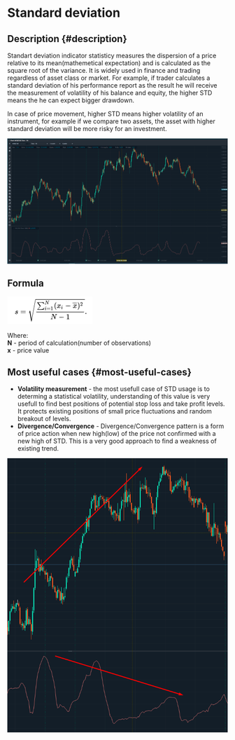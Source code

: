 # Standard deviation

## Description  {#description}

Standart deviation indicator statisticy measures  the dispersion of a price relative to its mean\(mathemetical expectation\) and is calculated as the square root of the variance. It is widely used in finance and trading regardless of asset class or market. For example, if trader calculates a standard deviation of his performance report as the result he will receive the measurement of volatility of his balance and equity, the higher STD means the he can expect bigger drawdown.

In case of price movement, higher STD means higher volatility of an instrument, for example if we compare two assets, the asset with higher standard deviation will be more risky for an investment.

![](../../../../.gitbook/assets/image%20%2813%29.png)

##  Formula

![](../../../../.gitbook/assets/image%20%2811%29.png)

Where:  
**N** - period of calculation\(number of observations\)  
**x** - price value



## Most useful cases {#most-useful-cases}

* **Volatility measurement** - the most usefull case of STD usage is to determing a statistical volatility, understanding of this value is very usefull to find best positions of potential stop loss and take profit levels. It protects existing positions of small price fluctuations and random breakout of levels. 
* **Divergence/Convergence** - Divergence/Convergence pattern is a form of price action when new high\(low\) of the price not confirmed with a new high of STD. This is a very good approach to find a weakness of existing trend.

![](../../../../.gitbook/assets/image%20%2812%29.png)



